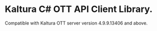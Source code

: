 # Kaltura C# OTT API Client Library.
Compatible with Kaltura OTT server version 4.9.9.13406 and above.
